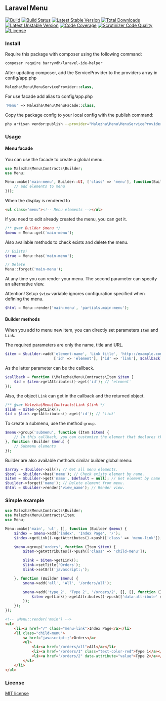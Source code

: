 ## Laravel Menu

[![Build](https://img.shields.io/badge/Laravel-5.1%7C5.2-orange.svg)](https://laravel.com) 
[![Build Status](https://travis-ci.org/Malezha/menu.svg?branch=master)](https://travis-ci.org/Malezha/menu) 
[![Latest Stable Version](https://poser.pugx.org/malezha/laravel-menu/v/stable)](https://packagist.org/packages/malezha/laravel-menu) 
[![Total Downloads](https://poser.pugx.org/malezha/laravel-menu/downloads)](https://packagist.org/packages/malezha/laravel-menu) 
[![Latest Unstable Version](https://poser.pugx.org/malezha/laravel-menu/v/unstable)](https://packagist.org/packages/malezha/laravel-menu) 
[![Code Coverage](https://scrutinizer-ci.com/g/Malezha/menu/badges/coverage.png?b=master)](https://scrutinizer-ci.com/g/Malezha/menu/?branch=master)
[![Scrutinizer Code Quality](https://scrutinizer-ci.com/g/Malezha/menu/badges/quality-score.png?b=master)](https://scrutinizer-ci.com/g/Malezha/menu/?branch=master) 
[![License](https://poser.pugx.org/malezha/laravel-menu/license)](https://packagist.org/packages/malezha/laravel-menu)

### Install

Require this package with composer using the following command:

```bash
composer require barryvdh/laravel-ide-helper
```

After updating composer, add the ServiceProvider to the providers array in config/app.php

```php
Malezha\Menu\MenuServiceProvider::class,
```

For use facade add alias to config/app.php

```php
'Menu' => Malezha\Menu\MenuFacade::class,
```

Copy the package config to your local config with the publish command:

```bash
php artisan vendor:publish --provider="Malezha\Menu\MenuServiceProvider"
```

### Usage

#### Menu facade

You can use the facade to create a global menu.

```php
use Malezha\Menu\Contracts\Builder;
use Menu;

Menu::make('main-menu', Builder::UI, ['class' => 'menu'], function(Builder $menu {
    // add elements to menu
}));
```

When the display is rendered to

```html
<ul class="menu"><!-- Menu elements --></ul>
```

If you need to edit already created the menu, you can get it.

```php
/** @var Builder $menu */
$menu = Menu::get('main-menu');
```

Also available methods to check exists and delete the menu.

```php
// Exists?
$true = Menu::has('main-menu');

// Delete
Menu::forget('main-menu');
```

At any time you can render your menu. The second parameter can specify an alternative view.

Attention! Setup `$view` variable ignores configuration specified when defining the menu.

```php
$html = Menu::render('main-menu', 'partials.main-menu');
```

#### Builder methods

When you add to menu new item, you can directly set parameters `Item` and `Link`.

The required parameters are only the name, title and URL.

```php
$item = $builder->add('element-name', 'Link title', 'http::/example.com/url',
                      ['id' => 'element'], ['id' => 'link'], $callback);
```

As the latter parameter can be the callback.

```php
$callback = function (\Malezha\Menu\Contracts\Item $item {
    $id = $item->getAttributes()->get('id'); // 'element'
});
```

Also, the object `Link` can get in the callback and the returned object.

```php
/** @var Malezha\Menu\Contracts\Link $link */
$link = $item->getLink();
$id = $link->getAttributes()->get('id'); // 'link'
```

To create a submenu, use the method `group`.

```php
$menu->group('submenu', function (Item $item) {
    // In this callback, you can customize the element that declares the submenu.
}, function (Builder $menu) {
    // Submenu elements
});
```

Builder are also available methods similar builder global menu:

```php
$array = $builder->all(); // Get all menu elements.
$bool = $builder->has('name'); // Check exists element by name.
$item = $builder->get('name', $default = null); // Get element by name if exists or default value.
$builder->forget('name'); // Delete element from menu.
$html = $builder->render('view_name'); // Render view.
```

### Simple example

```php
use Malezha\Menu\Contracts\Builder;
use Malezha\Menu\Contracts\Item;
use Menu;

Menu::make('main', 'ul', [], function (Builder $menu) {
    $index = $menu->add('index', 'Index Page', '/');
    $index->getLink()->getAttributes()->push(['class' => 'menu-link']);

    $menu->group('orders', function (Item $item) {
        $item->getAttributes()->push(['class' => 'child-menu']);

        $link = $item->getLink();
        $link->setTitle('Orders');
        $link->setUrl('javascript:;');

    }, function (Builder $menu) {
        $menu->add('all', 'All', '/orders/all');

        $menu->add('type_2', 'Type 2', '/orders/2', [], [], function (Item $item) {
            $item->getLink()->getAttributes()->push(['data-attribute' => 'value']);
        });
    });
});
```

```html
<!-- \Menu::render('main') -->
<ul>
    <li><a href="/" class="menu-link">Index Page</a></li>
    <li class="child-menu">
        <a href="javascript:;">Orders</a>
        <ul>
            <li><a href="/orders/all">All</a></li>
            <li><a href="/orders/1" class="text-color-red">Type 1</a></li>
            <li><a href="/orders/2" data-attribute="value">Type 2</a></li>
        </ul>
    </li>
</ul>
```

### License

[MIT license](https://github.com/Malezha/menu/blob/master/LICENSE)
